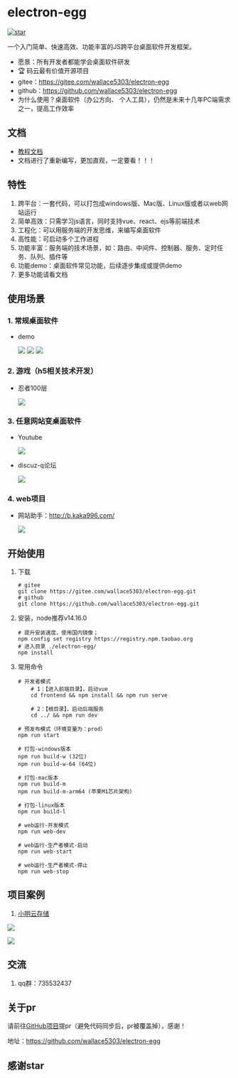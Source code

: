 # electron-egg 
[![star](https://gitee.com/wallace5303/electron-egg/badge/star.svg?theme=gvp)](https://gitee.com/wallace5303/electron-egg/stargazers)

一个入门简单、快速高效、功能丰富的JS跨平台桌面软件开发框架。

- 愿景：所有开发者都能学会桌面软件研发
- 🏆 码云最有价值开源项目
- gitee：https://gitee.com/wallace5303/electron-egg
- github：https://github.com/wallace5303/electron-egg
- 为什么使用？桌面软件（办公方向、 个人工具），仍然是未来十几年PC端需求之一，提高工作效率


## 文档
- [教程文档](https://www.yuque.com/u34495/mivcfg/xnhmms)
- 文档进行了重新编写，更加直观，一定要看！！！

## 特性
1. 跨平台：一套代码，可以打包成windows版、Mac版、Linux版或者以web网站运行
2. 简单高效：只需学习js语言，同时支持vue、react、ejs等前端技术
3. 工程化：可以用服务端的开发思维，来编写桌面软件
4. 高性能：可启动多个工作进程
5. 功能丰富：服务端的技术场景，如：路由、中间件、控制器、服务、定时任务、队列、插件等
6. 功能demo：桌面软件常见功能，后续逐步集成或提供demo
7. 更多功能请看文档

## 使用场景

### 1. 常规桌面软件
- demo

    ![](https://kaka996.coding.net/p/resource/d/tx-resource/git/raw/master/img/electron-egg/home.png)
    ![](https://kaka996.coding.net/p/resource/d/tx-resource/git/raw/master/img/electron-egg/socket.png)
    ![](https://kaka996.coding.net/p/resource/d/tx-resource/git/raw/master/img/electron-egg/xm-pic-config.png)

### 2. 游戏（h5相关技术开发）
- 忍者100层

    ![](https://kaka996.coding.net/p/resource/d/tx-resource/git/raw/master/img/electron-egg/ee_game_1.png)

### 3. 任意网站变桌面软件
- Youtube

    ![](https://kaka996.coding.net/p/resource/d/tx-resource/git/raw/master/img/electron-egg/youtub.png)
- discuz-q论坛

    ![](https://kaka996.coding.net/p/resource/d/tx-resource/git/raw/master/img/electron-egg/dq-feed.png)

### 4. web项目
- 网站助手：http://b.kaka996.com/

    ![](https://kaka996.coding.net/p/resource/d/tx-resource/git/raw/master/img/electron-egg/web-helper.png)


## 开始使用

1. 下载
    ```
    # gitee
    git clone https://gitee.com/wallace5303/electron-egg.git
    # github
    git clone https://github.com/wallace5303/electron-egg.git
    ```

2. 安装，node推荐v14.16.0
    ```
    # 提升安装速度，使用国内镜像；
    npm config set registry https://registry.npm.taobao.org
    # 进入目录 ./electron-egg/
    npm install
    ```
    
3. 常用命令
    ```
    # 开发者模式
        # 1：【进入前端目录】，启动vue
        cd frontend && npm install && npm run serve
        
        # 2：【根目录】，启动后端服务
        cd ../ && npm run dev

    # 预发布模式（环境变量为：prod）
    npm run start

    # 打包-windows版本
    npm run build-w (32位)
    npm run build-w-64 (64位)

    # 打包-mac版本
    npm run build-m
    npm run build-m-arm64 (苹果M1芯片架构)

    # 打包-linux版本
    npm run build-l

    # web运行-开发模式
    npm run web-dev

    # web运行-生产者模式-启动
    npm run web-start

    # web运行-生产者模式-停止
    npm run web-stop
    ```

## 项目案例

1. [小明云存储](https://gitee.com/wallace5303/xm-pic)

![](https://kaka996.coding.net/p/resource/d/tx-resource/git/raw/master/img/electron-egg/xm-pic-config.png)

![](https://kaka996.coding.net/p/resource/d/tx-resource/git/raw/master/img/electron-egg/xm-pic-detail.png)

## 交流
1. qq群：735532437

## 关于pr
请前往[GitHub项目](https://github.com/wallace5303/electron-egg)提pr（避免代码同步后，pr被覆盖掉），感谢！

地址：https://github.com/wallace5303/electron-egg

## 感谢star



